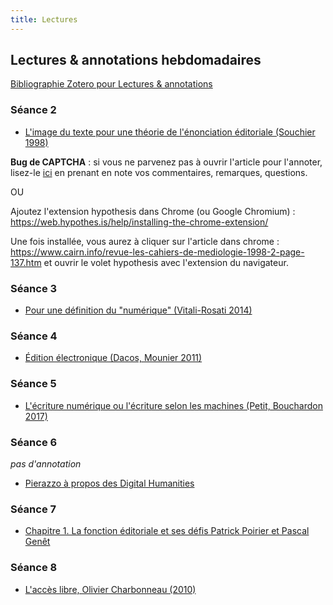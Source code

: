 ```yaml
--- 
title: Lectures
---
```


## Lectures & annotations hebdomadaires

[Bibliographie Zotero pour Lectures & annotations](https://www.zotero.org/groups/4276254/fra3826-a2021/collections/SFNDP4QX)

### Séance 2 

- <a href="https://via.hypothes.is/https://www.cairn.info/revue-les-cahiers-de-mediologie-1998-2-page-137.htm">L'image du texte pour une théorie de l'énonciation éditoriale (Souchier 1998)</a>

**Bug de CAPTCHA** : si vous ne parvenez pas à ouvrir l'article pour l'annoter, lisez-le [ici](https://www.cairn.info/revue-les-cahiers-de-mediologie-1998-2-page-137.htm) en prenant en note vos commentaires, remarques, questions. 

OU 

Ajoutez l'extension hypothesis dans Chrome (ou Google Chromium) : https://web.hypothes.is/help/installing-the-chrome-extension/

Une fois installée, vous aurez à cliquer sur l'article dans chrome : https://www.cairn.info/revue-les-cahiers-de-mediologie-1998-2-page-137.htm et ouvrir le volet hypothesis avec l'extension du navigateur. 
 
### Séance 3

- <a href="https://via.hypothes.is/http://www.parcoursnumeriques-pum.ca/pour-une-definition-du-numerique">Pour une définition du "numérique" (Vitali-Rosati 2014)</a>

### Séance 4 

- <a href="https://via.hypothes.is/https://www.cairn.info/revue-communications-2011-1-page-47.htm">Édition électronique (Dacos, Mounier 2011)</a>

### Séance 5 

- <a href="https://via.hypothes.is/https://www.cairn.info/revue-communication-et-langages1-2017-1-page-129.htm">L'écriture numérique ou l'écriture selon les machines (Petit, Bouchardon 2017)</a>

### Séance 6 
*pas d'annotation* 

- <a href="https://www.canal-u.tv/video/meshs/elena_pierazzo_a_propos_des_digital_humanities.14935">Pierazzo à propos des Digital Humanities</a>

### Séance 7 

- <a href="https://via.hypothes.is/https://books.openedition.org/pum/312?lang=fr">Chapitre 1. La fonction éditoriale et ses défis
Patrick Poirier et Pascal Genêt </a>

### Séance 8

- <a href="https://via.hypothes.is/http://owncloud.ecrituresnumeriques.ca/index.php/s/98U54NjVLrG39ye" target="blank">L'accès libre, Olivier Charbonneau (2010)</a>


